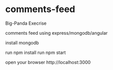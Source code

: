 # comments-feed
Big-Panda Execrise

comments feed using express/mongodb/angular

install mongodb

run npm install
run npm start

open your browser http://localhost:3000
